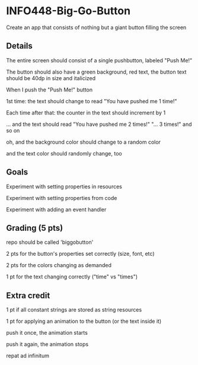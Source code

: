 # INFO448-Big-Go-Button

Create an app that consists of nothing but a giant button filling the screen

## Details

The entire screen should consist of a single pushbutton, labeled "Push Me!"

The button should also have a green background, red text, the button text should be 40dp in size and italicized

When I push the "Push Me!" button

1st time: the text should change to read "You have pushed me 1 time!"

Each time after that: the counter in the text should increment by 1

... and the text should read "You have pushed me 2 times!" "... 3 times!" and so on

oh, and the background color should change to a random color

and the text color should randomly change, too

## Goals

Experiment with setting properties in resources

Experiment with setting properties from code

Experiment with adding an event handler

## Grading (5 pts)

repo should be called 'biggobutton'

2 pts for the button's properties set correctly (size, font, etc)

2 pts for the colors changing as demanded

1 pt for the text changing correctly ("time" vs "times")

## Extra credit

1 pt if all constant strings are stored as string resources

1 pt for applying an animation to the button (or the text inside it)

push it once, the animation starts

push it again, the animation stops

repat ad infinitum

